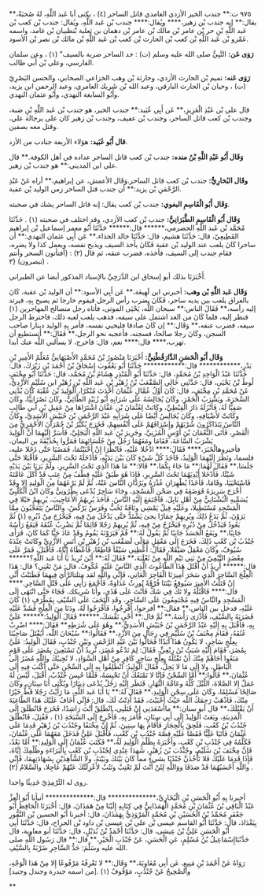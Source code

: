 ٩٧٥ ت:** جندب الخير الأزدي الغامدي قاتل الساحر (٤) ، يكنى أبا عَبد اللَّهِ، لهُ صُحبَةٌ،** يقال:** إنه جندب بْن زهير،**** ويُقال:**** جندب بْن عَبد اللَّهِ، ويُقال: جندب بْن كعب بْن عَبد اللَّهِ بْنِ حر بْن عامر بْن مالك بْن عامر بْن دهمان بن ثعلبة بْنظبيان بْن غامد، واسمه عَمْرو بْن عَبد اللَّهِ بْن كعب بْن الحارث بْن كعب بْن عَبد اللَّهِ بْن مالك بْن نصر بْن الأسود.

**رَوَى عَن:** النَّبِيُّ صلى الله عليه وسلم (ت) : حد الساحر ضربة بالسيف" (١) ، وعن سلمان الفارسي، وعلي بْن أَبي طالب.

**رَوَى عَنه:** تميم بْن الحارث الأزدي، وحارثة بْن وهب الخزاعي الصحابي، والحسن البَصْرِيّ (ت) ، وحيان بْن الحارث البارقي، وعبد الله بْن شَرِيك العامري، وعبد الرحمن ابن يزيد، وأَبُو السابغة النهدي، وأَبُو عثمان النهدي.

قال علي بْن عَبْدِ الْعَزِيزِ،** عَن أَبِي عُبَيد:** جندب الخير، هو جندب بْن عَبد اللَّهِ بْنِ ضبة، وجندب بْن كعب قاتل الساحر، وجندب بْن عفيف، وجندب بْن زهير كان على يرجالة علي، وقتل معه بصفين.

**قال أَبُو عُبَيد:** هؤلاء الأربعة جنادب من الأزد.

**وَقَال أَبُو عَبْدِ اللَّهِ بْنُ منده:** جندب بْن كعب قاتل الساحر عداده في أهل الكوفة.** قال علي ابن المديني:** هو جندب بْن زهير.

**وقَال البُخارِيُّ:** جندب بْن كعب قاتل الساحر.وَقَال الأعمش، عن إبراهيم،** أراه عَنْ عَبْدِ الرَّحْمَنِ بْن يزيد:** أن جندب قتل الساحر زمن الوليد بْن عقبة.

**وَقَال أَبُو الْقَاسِمِ البغوي:** جندب بْن كعب يقال: إنه قاتل الساحر يشك في صحبته.

**وَقَال أَبُو الْقَاسِمِ الطَّبَرَانِيُّ:** جندب بْن كعب الأزدي، وقد اختلف في صحبته (١) . حَدَّثَنَا مُحَمَّد بْن عَبد اللَّهِ الحضرمي،****** قال:****** حَدَّثَنَا أَبُو معمر إسماعيل بْن إبراهيم القَطِيعِيّ، قال: حَدَّثَنَا هشيم، قال: حَدَّثَنَا خالد الحذاء،** عَن أَبِي عثمان النهدي:** أن ساحرا كَانَ يلعب عند الوليد بْن عقبة فَكَانَ يأخذ السيف ويذبح نفسه، ويعمل كذا ولا يضره، فقام جندب إلى السيف، فأخذه، فضرب عنقه، ثم قال (٢) : {أفتأتون السحر وأنتم تبصرون) {٣) .

أَخْبَرَنَا بذلك أبو إسحاق ابن الدَّرَجِيِّ بالإسناد المذكور أيضا عن الطبراني.

**وَقَال عَبد اللَّهِ بْن وهب:** أخبرني ابن لَهِيعَة،** عَن أَبِي الأسود:** أن الوليد بْن عقبة، كَانَ بالعراق يلعب بين يديه ساحر، فَكَانَ يضرب رأس الرجل فيقوم خارجا ثم يصيح بِهِ، فيرتد إليه رأسه،** فَقَالَ الناس:** سبحان اللَّه، يَحْيَى الموتى، فأتاه رجل منصالح المهاجرين (١) فنظر إليه، فلما كَانَ من الغد اشتمل على سيفه، فذهب يلعب لعبه ذلك، فاخترط الرجل سيفه، فضرب عنقه،** وَقَال:** إن كَانَ صادقا فليحيي نفسه، فأمر بِهِ الوليد دينارا صاحب السجن، وكَانَ رجلا صالحا، فسجنه، فأعجبه نحو الرجل،** فَقَالَ:** أتستطيع أن تهرب،**** قال:**** نعم، قال: فاخرج، لا يسألني اللَّه عنك أبدا.

**وَقَال أَبُو الْحَسَنِ الدَّارَقُطْنِيُّ:** أَخْبَرَنَا مَنْصُورُ بْنُ مُحَمَّدٍ الأَصْبَهَانِيُّ مُعَلِّمُ الأَمِيرِ بْنِ بَدْرٍ،************ قال:************ حَدَّثَنَا أَبُو يَعْقُوبَ إِسْحَاقُ بْنُ أَحْمَدَ بْنِ زَيْرَكَ، قال: حَدَّثَنَا عَبْدُ الْوَاحِدِ بْنُ مُحَمَّدٍ، قال: حَدَّثَنَا أَبُو الْمُنْذِرِ هِشَامُ بْنُ مُحَمَّد، قال: حَدَّثَنَا أَبُو مِخْنَفٍ لُوطُ بْنُ يَحْيَى، قال: حَدَّثَنِي خَالِي الصَّقْعَبُ بْنُ زُهَيْرِ بْنِ عَبد اللَّهِ بْنِ زُهَيْرِ ابن سُلَيْمٍ الأَزْدِيُّ، عَنْ مُحَمَّدِ بْنِ مِخْنَفٍ، قال: كَانَ أَوَّلُ عُمَّالِ عُثْمَانَ أَحْدَثَ مُنْكَرًا، الْوَلِيدَ بْنَ عُقْبَةَ كَانَ يُدْنِي السَّحَرَةَ، ويَشْرَبُ الْخَمْرَ، وكَانَ يُجَالِسُهُ عَلَى شَرَابِهِ أَبُو زُبَيْدٍ الطَّائِيُّ، وكَانَ نَصْرَانِيًّا، وكَانَ صَفِيًّا لَهُ، فَأَنْزَلَهُ دَارَ الْقِبْطِيِّ، وكَانَتْ لِعُثْمَانَ بْنِ عَفَّانَ اشْتَرَاهَا مِنْ عَقِيلِ بْنِ أَبي طَالِبٍ وكَانَتْ لأَضْيَافِهِ، وكَانَ يُجَالِسُ أَيْضًا عَلَى شَرَابِهِ عَبْدَ الرَّحْمَنِ بْنَ حُبَيْشٍ الأَسَدِيَّ، وكَانَ النَّاسُ يَتَذَاكَرُونَ شُرْبَهُمْ وإِسْرَافَهُمْ عَلَى أَنْفُسِهِمْ، فَخَرَجَ بُكَيْرُ بْنُ حُمْرَانَ الأَحْمَرِيُّ مِنَ الْقَصْرِ، فَأَتَى النُّعْمَانَ بْنَ أَوْسٍ الْمُزَنِيَّ، وجَرِيرَ بْنَ عَبد اللَّهِ الْبَجَلِيَّ، فَأَسَرَّ إِلَيْهِمَا أَنَّ الْوَلِيدَ يَشْرَبُ السَّاعَةَ، فَقَامَا ومَعَهُمَا رَجُلٌ مِنْ جُلَسَائِهِمَا فَمَرُّوا بِحُذَيْفَةَ بن اليمان، فأخبروهالْخَبَرَ،**** فَقَالَ:**** ادْخُلا عَلَيْهِ، فَانْظُرَا إِنْ أَحْبَبْتُمَا، فَمَضَيَا حَتَّى دَخَلا عليه، فلسما، ونَظَرَ إِلَيْهِمَا الْوَلِيدُ، فَأَخَذَ كُلَّ شَيْءٍ كَانَ بَيْنَ يَدَيْهِ، فَأَدْخَلَهُ تَحْتَ السَّرِيرِ، فَأَقْبَلا حَتَّى جَلَسَا،** فَقَالَ لَهُمَا:** مَا جَاءَ بِكُمَا،** قَالا:** مَا هَذَا الَّذِي تَحْتَ السَّرِيرِ، ولَمْ يَرَيَا بَيْنَ يَدَيْهِ شَيْئًا، فَأَدْخَلا أَيْدِيَهُمَا تَحْتَ السَّرِيرِ، فَإِذَا هُوَ طَبَقٌ عَلَيْهِ قِطْفٌ مِنْ عِنَبٍ قَدْ أَكَلَ عَامَّتَهُ فَاسْتَحْيَيَا، وقَامَا، فَأَخَذَا يُظْهِرَانِ عُذْرَهُ ويَرُدَّانِ النَّاسَ عَنْهُ، ثُمَّ لَمْ يَرْعَهُمَا مِنَ الْوَلِيدِ إِلا وقَدْ أَخْرَجَ سَرِيرَهُ فَوَضَعَهُ فِي صَحْنِ الْمَسْجِدِ، وجَاءَ سَاحِرٌ يُدْعَى بِطْرُونِيُّ وكَانَ ابْنُ الْكَلْبِيِّ يُسَمِّيهِ الْبُشْتَانِيُّ مِنْ أَهْلِ بَابِلَ، فَاجْتَمَعَ إِلَيْهِ النَّاسُ، فَأَخَذَ يُرِيهُمُ الأَعَاجِيبَ، يُرِيهِمْ حَبْلا فِي الْمَسْجِدِ مُسْتَطِيلا، وعَلَيْهِ فِيلٌ يَمْشِي ونَاقَةٌ تَخُبُّ وفَرَسٌ يَرْكُضُ، والنَّاسُ يَتَعَجَّبُونَ مِمَّا يَرَوْنَ، ثُمَّ يَدَعُ ذَلِكَ ويُرِيهِمْ حِمَارًا يجئ يَشْتَدُّ حَتَّى يَدْخُلَ مِنْ فِيهِ، فَيَخْرُجَ مِنْ دُبُرِهِ (١) ثُمَّ يَعُودُ فَيَدْخُلُ مِنْ دُبُرِهِ فَيَخْرُجُ مِنْ فِيهِ، ثُمَّ يُرِيهِمْ رَجُلا قَائِمًا ثُمَّ يَضْرِبُ عُنُقَهُ فَيَقَعُ رَأْسُهُ جَانِبًا،** ويَقَعُ الْجَسَدُ جَانِبًا ثُمَّ يَقُولُ لَهُ:** قُمْ فَيَرَوْنَهُ يَقُومُ وقَدْ عَادَ حَيًّا كَمَا كَانَ، فَرَأَى جُنْدُبُ بْن كَعْبٍ ذَلِكَ، فَخَرَجَ إِلَى مَعْقِلٍ مَوْلًى لَصَقْعَبِ بْنِ زُهَيْرِ بْنِ أَنَسٍ الأَزْدِيِّ وكَانَتْ عِنْدَهُ سُيُوفٌ، وكَانَ مَعْقِلُ صَيْقَلا، فَقَالَ: أَعْطِنِي سَيْفًا قَاطِعًا، فَأَعْطَاهُ إِيَّاهُ، فَأَقْبَلَ، فَمَرَّ عَلَى مِعْضَدٍ التَّيْمِيّ مِنْ بَنِي تَيْمِ اللَّه مِنْ ثَعْلَبَةَ،** فَقَالَ لَهُ:** أَيْنَ تُرِيدُ يَا أَبَا عَبد اللَّهِ؟****** قال:****** أُرِيدُ أَنْ أَقْتُلَ هَذَا الطَّاغُوتَ الَّذِي النَّاسُ عَلَيْهِ عُكُوفٌ، قال: مَنْ تَعْنِي؟ قال: هَذَا الْعِلْجَ السَّاحِرَ الَّذِي سَحَرَ أَمِيرَنَا الْفَاجِرَ الْعَاتِي، فَإِنِّي واللَّهِ لقد مثلتالرَّأْيَ فِيهِمَا فَظَنَنْتُ أَنِّي إِنْ قَتَلْتُ الأَمِيرَ سَيُوقِعُ بَيْنَنَا فُرْقَةً تُورِثُ عَدَاوَةً، فَأَجْمَعَ رَأْيِي عَلَى قَتْلِ السَّاحِرِ.**** قال:**** فَاقْتُلْهُ ولا تَكُ فِي شَكٍّ فَأَنْتَ عَلَى هُدًى، وأَنَا شَرِيكك. فَجَاءَ حَتَّى انْتَهَى إِلَى الْمَسْجِدِ والنَّاسُ فِيهِ مُجْتَمِعُونَ عَلَى السَّاحِرِ، وقَدِ الْتَحَفَ عَلَى السَّيْفِ بِمُطْرَفٍ (١) كَانَ عَلَيْهِ، فدخل بين الناس،** فقال:** أفرحوا، أَفْرِجُوا، فَأَفْرَجُوا لَهُ، ودَنَا مِنَ الْعِلْجِ فَشَدَّ عَلَيْهِ فَضَرَبَهُ بِالسَّيْفِ، فَأَذْرَى رَأْسَهُ،** ثُمَّ قال:** أَحْيِ نَفْسَكَ،****** فَقَالَ الْوَلِيدُ:****** عَلَيَّ بِهِ، فَأَقْبَلَ بِهِ إِلَيْهِ عَبْدُ الرَّحْمَنِ بْنُ حُبَيْشٍ الأَسَدِيُّ،** وهُوَ عَلَى شُرَطِهِ** فَقَالَ:**** اضْرِبْ عُنُقَهُ، فَقَامَ مِخْنَفُ بْنُ سُلَيْمٍ فِي رِجَالٍ مِنَ الأَزْدِ،** فَقَالُوا:** سُبْحَانَ اللَّه، أَيُقْتَلُ صَاحِبُنَا بِعِلْجٍ سَاحِرٍ، لا يَكُونُ هَذَا أَبَدًا! فَحَالُوا بَيْنَ عَبْدِ الرَّحْمَنِ وبَيْنِ جُنْدُبٍ، فَقَالَ الْوَلِيدُ: عَلَيَّ بِمُضَرَ، فَقَامَ إِلَيْهِ شَبَثُ بْنُ رِبْعِيٍّ، فَقَالَ: لِمَ تَدْعُو مُضَرَ، تُرِيدُ أَنْ تَسْتَعِينَ بِمُضَرَ عَلَى قَوْمٍ مَنَعُوا أَخَاهُمْ مِنْكَ أَنْ تَقْتُلَهُ بِعِلْجٍ سَاحِرٍ كَافِرٍ مِنْ أَهْلِ السَّوَادِ، لا تُجِيبُكَ واللَّهِ مُضَرُ إِلَى الْبَاطِلِ، ولا إِلَى مَا لا يَحِلُّ، فَقَالَ الْوَلِيدُ: انْطَلِقُوا بِهِ إِلَى السِّجْنِ حَتَّى أَكْتُبَ فِيهِ إِلَى عُثْمَانَ،** قَالُوا:** أَمَّا السِّجْنُ فَإِنَّا لا نَمْنَعُكَ أَنْ تَحْبِسَهُ، فَلَمَّا حُبِسَ جُنْدُبٌ، أَقْبَلَ، لَيْسَ لَهُ عَمَلٌ إِلا الصَّلاةَ، اللَّيْلَ كُلَّهُ وعَامَّةَ النَّهَارِ، فَنَظَر إِلَيْهِ رَجُلٌ يُدْعَى دِينَارًا ويُكْنَى أَبَا سِنَانٍ، وكَانَ صَالِحًا مُسْلِمًا، وكَانَ عَلَى سِجْنِ الْوَلِيدِ،** فَقَالَ لَهُ:** يَا أَبَا عَبد اللَّهِ، مَا رَأَيْتُ رَجُلا قَطُّ خَيْرًا مِنْكَ، فَاذْهَبْ رَحِمَكُ اللَّه حَيْثُ أَحْبَبْتَ، فَقَدْ أَذِنْتُ لَكَ، قال: فَإِنِّي أَخَافُ عَلَيْكَ هَذَا الطَّاغِيَةَ أَنْ يَقْتُلَكَ،** قال أبو سنان:** ماأَسْعَدَنِي إِنْ قَتَلَنِي، انْطَلِقْ أَنْتَ رَاشِدًا، فَخَرَجَ فَانْطَلَقَ إِلَى الْمَدِينَةِ، وبَعَثَ الْوَلِيدُ إِلَى أَبِي سِنَانٍ، فَأَمَرَ بِهِ، فَأُخْرِجَ إِلَى السَّبَخَةِ (١) ، فَقُتِلَ، فَانْطَلَقَ جُنْدُبُ بْنُ كَعْبٍ، فَلَحِقَ بِالْحِجَازِ فَأَقَامَ بِهَا سِنِينَ، ثُمَّ إِنَّ مِخْنَفًا وجُنْدُبَ بْنَ زُهَيْرٍ قَدِمَا عَلَى عُثْمَانَ فَأَتَيَا عَلِيًّا فَقَصَّا عَلَيْهِ قِصَّةَ جُنْدُبِ بْنِ كَعْبٍ، فَأَقْبَلَ عَلِيٌّ فَدَخَلَ مَعَهُمَا عَلَى عُثْمَانَ، فَكَلَّمُهُ فِي جُنْدُبِ بْنِ كَعْبٍ، وأَخْبَرَهُ بِظُلْمِ الْوَلِيدِ لَهُ،** فَكَتَبَ عُثْمَانُ إِلَى الْوَلِيدِ:** أَمَّا بَعْدُ، فَإِنَّ مِخْنَفَ بْنَ سُلَيْمٍ، وجُنْدُبَ بْنَ زُهَيْرٍ، شَهِدَا عِنْدِي لِجُنْدُبِ بْنِ كَعْبٍ بِالْبَرَاءَةِ وظُلْمِكَ إِيَّاهُ، فَإِذَا قَدِمَا عَلَيْكَ فَلا تَأْخُذَنَّ جُنْدُبًا بشيءٍ مما كَانَ بَيْنَكَ وبَيْنَهُ، ولا الشَّاهِدَيْنِ بِشَهَادَتِهِمَا، فَإِنِّي واللَّهِ أَحْسَبُهُمَا قَدْ صَدَقَا ووَاللَّهِ لِئَنْ أَنْتَ لَمْ تَعْتِبْ وتَتُبْ لأَعْزِلَنَّكَ عَنْهُمْ عَاجِلا، والسَّلامُ (٢) .

روى له التِّرْمِذِيّ حَدِيثًا واحدا.

أخبرنا بِهِ أَبُو الْحَسَنِ بْنِ الْبُخَارِيِّ،************** قال:************** أنبأنا أَبُو الْعِزِّ عَبْدُ الْبَاقِي بْنُ عُثْمَانَ بْنِ مُحَمَّدٍ الْهَمَذَانِيُّ فِي كِتَابِهِ إِلَيْنَا مِنْ هَمَذَانَ، قال: أَخْبَرَنَا الْحَافِظُ أَبُو جَعْفَرٍ مُحَمَّدُ بْنُ الْحُسَيْنِ بْنِ مُحَمَّدٍ الْمَرْوَذِيُّ بِهَمَذَانَ، قال: أخبرنا أَبُو الحسين بْن النَّقُّورِ بِبَغْدَادَ، قال: حَدَّثَنَا أَبُو القاسم عيسى بْن علي بْن عيسى بْن داود بْن الجراح، قال: حَدَّثَنَا أَبِي أَبُو الْحَسَنِ عَلِيُّ بْنُ عِيسَى، قال: حَدَّثَنَا أَحْمَدُ بْنُ بُدَيْلٍ، قال: حَدَّثَنَا أبو معاوية، قال حَدَّثَنَاإِسْمَاعِيلُ بْنُ مُسْلِمٍ، عَنِ الْحَسَنِ، عَنْ جُنْدُبِ الْخَيْرِ،** قال:** قال رَسُول اللَّهِ صلى الله عليه وسَلَّمَ: حَدُّ السَّاحِرِ ضَرْبَةٌ بِالسَّيْفِ.

رَوَاهُ عَنْ أَحْمَدَ بْنِ مَنِيعٍ، عَن أَبِي مُعَاوِيَةَ،** وَقَال:** لا نَعْرِفُهُ مَرْفُوعًا إِلا مِنْ هَذا الْوَجْهِ، والصَّحِيحُ عَنْ جُنْدُبٍ، مَوْقُوفٌ (١) .[من اسمه جندرة وجندل وجنيد]

**